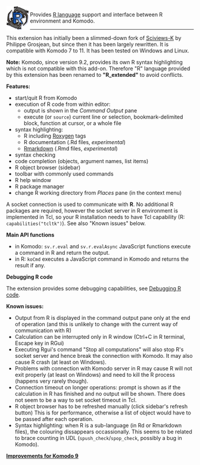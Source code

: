 
<img align="left" src="https://raw.githubusercontent.com/k-barton/komodor/master/img/logo1.png" alt="KomodoR logo" style="float: left" />

Provides [R language](https://www.r-project.org/) support and interface between 
R environment and Komodo. 

***

This extension has initially been a slimmed-down fork of
[Sciviews-K](https://community.komodoide.com/packages/addons/sciviews-k/) by 
Philippe Grosjean, but since then it has been largely rewritten. 
It is compatible with Komodo 7 to 11. It has been tested on Windows and Linux.

**Note:** Komodo, since version 9.2, provides its own R syntax highlighting 
which is not compatible with this add-on. Therefore "R" language provided by 
this extension has been renamed to __"R_extended"__ to avoid conflicts.


**Features:**

* start/quit R from Komodo
* execution of R code from within editor:
   + output is shown in the _Command Output_ pane  
   + execute (or `source`) current line or selection, bookmark-delimited 
     block, function at cursor, or a whole file 
* syntax highlighting:
   + R including [Roxygen](http://roxygen.org/) tags
   + R documentation (.Rd files, *experimental*)
   + [Rmarkdown](https://cran.r-project.org/package=rmarkdown) 
     (.Rmd files, *experimental*) 
* syntax checking
* code completion (objects, argument names, list items)
* R object browser (sidebar)
* toolbar with commonly used commands
* R help window
* R package manager
* change R working directory from _Places_ pane (in the context menu)

A socket connection is used to communicate with **R**. No additional R packages 
are required, however the socket server in R environment is implemented
in Tcl, so your R installation needs to have Tcl capability 
(R: `capabilities("tcltk")`). See also "Known issues" below.


**Main API functions**

*  in Komodo: `sv.r.eval` and `sv.r.evalAsync` JavaScript functions execute a 
   command in R and return the output.
*  in R: `koCmd` executes a JavaScript command in Komodo and returns the result 
   if any.
   
**Debugging R code**

The extension provides some debugging capabilities, see 
[Debugging R code](debugging.md).   

**Known issues:**

* Output from R is displayed in the command output pane only at the end of 
  operation (and this is unlikely to change with the current way of 
  communication with R)
* Calculation can be interrupted only in R window (Ctrl+C in R terminal, Escape 
  key in RGui)
* Executing Rgui's command "Stop all computations" will also stop R's socket 
  server and hence break the connection with Komodo. It may also cause R crash 
  (at least on Windows).
* Problems with connection with Komodo server in R may cause R will not exit 
  properly (at least on Windows) and need to kill the R process (happens very 
  rarely though).
* Connection timeout on longer operations: prompt is shown as if the calculation
  in R has finished and no output will be shown. There does not seem to be a way
  to set socket timeout in Tcl.
* R object browser has to be refreshed manually (click sidebar's refresh button)
  This is for performance, otherwise a list of object would have to be passed 
  after each operation.
* Syntax highlighting: when R is a sub-language (in Rd or Rmarkdown files), the 
  colouring dissappears occassionally. This seems to be related to brace 
  counting in UDL (`spush_check`/`spop_check`, possibly a bug in Komodo).


**[Improvements for Komodo 9](improveKo9.md)**

